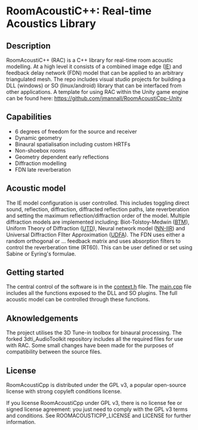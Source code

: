 # RoomAcoustiC++: Real-time Acoustics Library
## Description
RoomAcoustiC++ (RAC) is a C++ library for real-time room acoustic modelling.
At a high level it consists of a combined image edge ([IE](https://doi.org/10.1051/aacus/2021010)) and feedback delay network (FDN) model that can be applied to an arbitrary triangulated mesh.
The repo includes visual studio projects for building a DLL (windows) or SO (linux/android) library that can be interfaced from other applications.
A template for using RAC within the Unity game engine can be found here: https://github.com/jmannall/RoomAcoustiCpp-Unity

## Capabilities
* 6 degrees of freedom for the source and receiver
* Dynamic geometry
* Binaural spatialisation including custom HRTFs
* Non-shoebox rooms
* Geometry dependent early reflections
* Diffraction modelling
* FDN late reverberation

## Acoustic model
The IE model configuration is user controlled.
This includes toggling direct sound, reflection, diffraction, diffracted reflection paths, late reverberation and setting the maximum reflection/diffraction order of the model.
Multiple diffraction models are implemented including: Biot-Tolstoy-Medwin ([BTM](https://doi.org/10.1121/1.428071)), Uniform Theory of Diffraction ([UTD](https://doi.org/10.1109/PROC.1974.9651)), Neural network model ([NN-IIR](https://doi.org/10.17743/jaes.2022.0107)) and Universal Diffraction FIlter Approximation ([UDFA](https://doi.org/10.1109/TASLP.2023.3264737)).
The FDN uses either a random orthogonal or ... feedback matrix and uses absorption filters to control the reverberation time (RT60).
This can be user defined or set using Sabine or Eyring's formulae.

## Getting started
The central control of the software is in the [context.h](DiffractionPlugin/include/Spatialiser/Context.h) file.
The [main.cpp](DiffractionPlugin/source/Spatialiser/Main.cpp) file includes all the functions exposed to the DLL and SO plugins.
The full acoustic model can be controlled through these functions.

## Aknowledgements
The project utilises the 3D Tune-in toolbox for binaural processing.
The forked 3dti_AudioToolkit repository includes all the required files for use with RAC.
Some small changes have been made for the purposes of compatibility between the source files.

## License
RoomAcoustiCpp is distributed under the GPL v3, a popular open-source license with strong copyleft conditions license.

If you license RoomAcoustiCpp under GPL v3, there is no license fee or signed license agreement: you just need to comply with the GPL v3 terms and conditions. See ROOMACOUSTICPP_LICENSE and LICENSE for further information.

